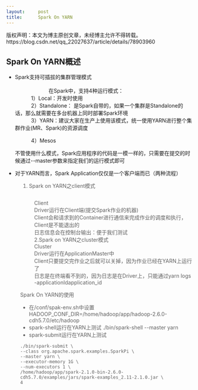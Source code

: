 ```yaml
---
layout:     post
title:      Spark On YARN
---
```

<div id="article_content" class="article_content clearfix csdn-tracking-statistics" data-pid="blog" data-mod="popu_307" data-dsm="post">
								<div class="article-copyright">
					版权声明：本文为博主原创文章，未经博主允许不得转载。					https://blog.csdn.net/qq_22027637/article/details/78903960				</div>
								            <link rel="stylesheet" href="https://csdnimg.cn/release/phoenix/template/css/ck_htmledit_views-f76675cdea.css">
						<div class="htmledit_views" id="content_views">
                
<h2>Spark On YARN概述</h2>
<div>
<ul><li>Spark支持可插拔的集群管理模式                                                                                                                                                                                                                       在Spark中，支持4种运行模式：<br>
           1）Local：开发时使用<br>
           2）Standalone： 是Spark自带的，如果一个集群是Standalone的话，那么就需要在多台机器上同时部署Spark环境<br>
           3）YARN：建议大家在生产上使用该模式，统一使用YARN进行整个集群作业(MR、Spark)的资源调度<br><p>           4）Mesos</p>
<p>不管使用什么模式，Spark应用程序的代码是一模一样的，只需要在提交的时候通过--master参数来指定我们的运行模式即可</p>
</li><li>对于YARN而言，Spark Application仅仅是一个客户端而已（两种流程）</li></ul></div>
<blockquote style="border:none;">
<div>
<div>
<ol><li>Spark on YARN之client模式</li></ol><div><img src="https://img-blog.csdn.net/20160311224304760" alt=""><br></div>
</div>
</div>
</blockquote>
<blockquote style="border:none;">
<blockquote style="border:none;">
<div>
<div>Client<br><span></span>Driver运行在Client端(提交Spark作业的机器)<br><span></span>Client会和请求到的Container进行通信来完成作业的调度和执行，Client是不能退出的<br><span></span>日志信息会在控制台输出：便于我们测试</div>
</div>
<div>2.Spark on YARN之cluster模式</div>
<div><img src="https://img-blog.csdn.net/20160311224211425" alt=""><br></div>
<div>Cluster<br><span></span>Driver运行在ApplicationMaster中<br><span></span>Client只要提交完作业之后就可以关掉，因为作业已经在YARN上运行了<br><span></span>日志是在终端看不到的，因为日志是在Driver上，只能通过yarn logs -applicationIdapplication_id<br></div>
</blockquote>
<p>Spark On YARN的使用</p>
<p></p>
<ul><li>在/conf/spak-env.sh中设置HADOOP_CONF_DIR=/home/hadoop/app/hadoop-2.6.0-cdh5.7.0/etc/hadoop</li><li>spark-shell运行在YARN上测试 ./bin/spark-shell --master yarn</li><li>spark-submit运行在YARN上测试</li></ul><div><pre><code class="language-plain">./bin/spark-submit \
--class org.apache.spark.examples.SparkPi \
--master yarn \
--executor-memory 1G \
--num-executors 1 \
/home/hadoop/app/spark-2.1.0-bin-2.6.0-cdh5.7.0/examples/jars/spark-examples_2.11-2.1.0.jar \
4</code></pre><br><br></div>
<p></p>
</blockquote>
            </div>
                </div>